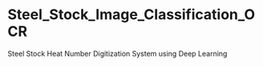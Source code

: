 # Steel_Stock_Image_Classification_OCR
Steel Stock Heat Number Digitization System using Deep Learning
